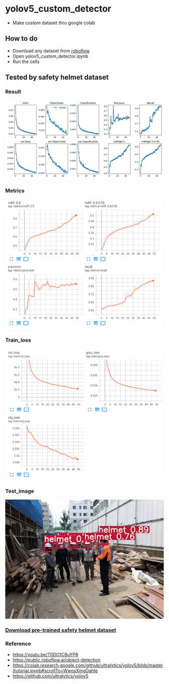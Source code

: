 yolov5_custom_detector
===
+ Make custom dataset thru google colab

## How to do
+ Download any dataset from [roboflow](https://public.roboflow.ai/object-detection)
+ Open yolov5_custom_detector.ipynb
+ Run the cells

## Tested by safety helmet dataset
### Result
![](./img/results.png)
### Metrics
![](./img/metrics.png)
### Train_loss
![](./img/train_loss.png)
### Test_image
![](./img/test.jpg)
### [Download pre-trained safety helmet dataset](https://github.com/sammiee5311/yolov5_custom_detector/raw/master/best_helmet_yolov5s.pt)


### Reference 
+ https://youtu.be/T0DO1C8uYP8
+ https://public.roboflow.ai/object-detection
+ https://colab.research.google.com/github/ultralytics/yolov5/blob/master/tutorial.ipynb#scrollTo=WwosXmgDahte
+ https://github.com/ultralytics/yolov5

